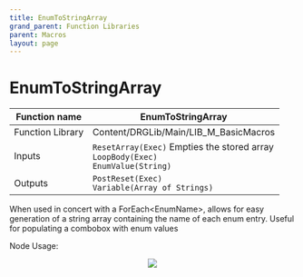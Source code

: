 ```yaml
---
title: EnumToStringArray
grand_parent: Function Libraries
parent: Macros
layout: page
---
```


# EnumToStringArray

| Function name | EnumToStringArray |
| --- | --- |
| Function Library | Content/DRGLib/Main/LIB_M_BasicMacros |
| Inputs | `ResetArray(Exec)` Empties the stored array<br/>`LoopBody(Exec)`<br/>`EnumValue(String)` |
| Outputs | `PostReset(Exec)`<br/>`Variable(Array of Strings)` |

When used in concert with a ForEach\<EnumName\>, allows for easy generation of a string array containing the name of each enum entry. Useful for populating a combobox with enum values

Node Usage: 
<p align="center">
<img src="https://github.com/SamsDRGMods/WikiMedia/blob/main/DRGLib/FullDocs/FunctionLibs/Macros/EnumToStringArrayUsage.png?raw=true">
</p>
